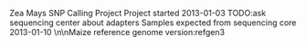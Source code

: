 Zea Mays SNP Calling Project
Project started 2013-01-03
TODO:ask sequencing center about adapters
Samples expected from sequencing core 2013-01-10
\n\nMaize reference genome version:refgen3
